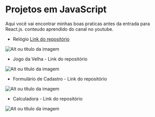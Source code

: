 # Projetos em JavaScript
 Aqui você vai encontrar minhas boas praticas antes da entrada para React.js.
 conteudo aprendido do canal no youtube.
 

* Relógio  [Link do repositório](https://github.com/thatianeormindo/projetos-js/tree/main/relogio)

![Alt ou título da imagem](https://live.staticflickr.com/65535/52309836847_dc4cc8c177_m.jpg)

* Jogo da Velha - Link do repositório

![Alt ou título da imagem](https://live.staticflickr.com/65535/52311086190_8f692d92df_m.jpg)

* Formulário de Cadastro - Link do repositório

![Alt ou título da imagem](https://live.staticflickr.com/65535/52310563886_cc5b376c9e_m.jpg)

* Calculadora - Link do repositório

![Alt ou título da imagem](https://live.staticflickr.com/65535/52311029183_8ce14d8ecf_m.jpg)
